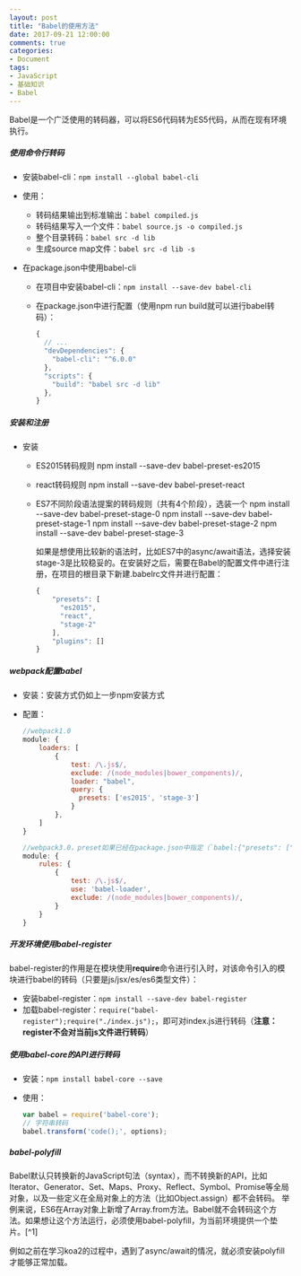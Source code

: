```yaml
---
layout: post
title: "Babel的使用方法"
date: 2017-09-21 12:00:00
comments: true
categories: 
- Document
tags: 
- JavaScript
- 基础知识
- Babel
---
```


Babel是一个广泛使用的转码器，可以将ES6代码转为ES5代码，从而在现有环境执行。

<!-- more -->

##### 使用命令行转码

- 安装babel-cli：`npm install --global babel-cli`

- 使用：

	+ 转码结果输出到标准输出：`babel compiled.js`
	+ 转码结果写入一个文件：`babel source.js -o compiled.js`
	+ 整个目录转码：`babel src -d lib`
	+ 生成source map文件：`babel src -d lib -s`

- 在package.json中使用babel-cli
	
	+ 在项目中安装babel-cli：`npm install --save-dev babel-cli`
	+ 在package.json中进行配置（使用npm run build就可以进行babel转码）：
		
		```javascript
		{
		  // ...
		  "devDependencies": {
		    "babel-cli": "^6.0.0"
		  },
		  "scripts": {
		    "build": "babel src -d lib"
		  },
		}
		```


##### 安装和注册

- 安装

	+ ES2015转码规则
		npm install --save-dev babel-preset-es2015

	+ react转码规则
		npm install --save-dev babel-preset-react

	+ ES7不同阶段语法提案的转码规则（共有4个阶段），选装一个
		npm install --save-dev babel-preset-stage-0
		npm install --save-dev babel-preset-stage-1
		npm install --save-dev babel-preset-stage-2
		npm install --save-dev babel-preset-stage-3

		如果是想使用比较新的语法时，比如ES7中的async/await语法，选择安装stage-3是比较稳妥的。在安装好之后，需要在Babel的配置文件中进行注册，在项目的根目录下新建.babelrc文件并进行配置：

		```javascript
		{
		    "presets": [
		      "es2015",
		      "react",
		      "stage-2"
		    ],
		    "plugins": []
		}
		```

##### webpack配置babel

- 安装：安装方式仍如上一步npm安装方式
- 配置：

	```javascript
	//webpack1.0
	module: {
	    loaders: [
	        {
	            test: /\.js$/,
	            exclude: /(node_modules|bower_components)/,
	            loader: "babel",
	            query: {
	              presets: ['es2015', 'stage-3']
	            }
	        },
	    ]
	}

	//webpack3.0，preset如果已经在package.json中指定（`babel:{"presets": ["lastest"]}`），这里可以不用配置
	module: {
		rules: {
			{
				test: /\.js$/,
				use: 'babel-loader',
				exclude: /(node_modules|bower_components)/,
			}
		}
	}
	```

##### 开发环境使用babel-register

babel-register的作用是在模块使用**require**命令进行引入时，对该命令引入的模块进行babel的转码（只要是js/jsx/es/es6类型文件）：

- 安装babel-register：`npm install --save-dev babel-register`
- 加载babel-register：`require("babel-register");require("./index.js");`，即可对index.js进行转码（**注意：register不会对当前js文件进行转码**）

##### 使用babel-core的API进行转码

- 安装：`npm install babel-core --save`
- 使用：

	```javascript
	var babel = require('babel-core');
	// 字符串转码
	babel.transform('code();', options);
	```

##### babel-polyfill

Babel默认只转换新的JavaScript句法（syntax），而不转换新的API，比如Iterator、Generator、Set、Maps、Proxy、Reflect、Symbol、Promise等全局对象，以及一些定义在全局对象上的方法（比如Object.assign）都不会转码。
举例来说，ES6在Array对象上新增了Array.from方法。Babel就不会转码这个方法。如果想让这个方法运行，必须使用babel-polyfill，为当前环境提供一个垫片。[^1]

例如之前在学习koa2的过程中，遇到了async/await的情况，就必须安装polyfill才能够正常加载。
